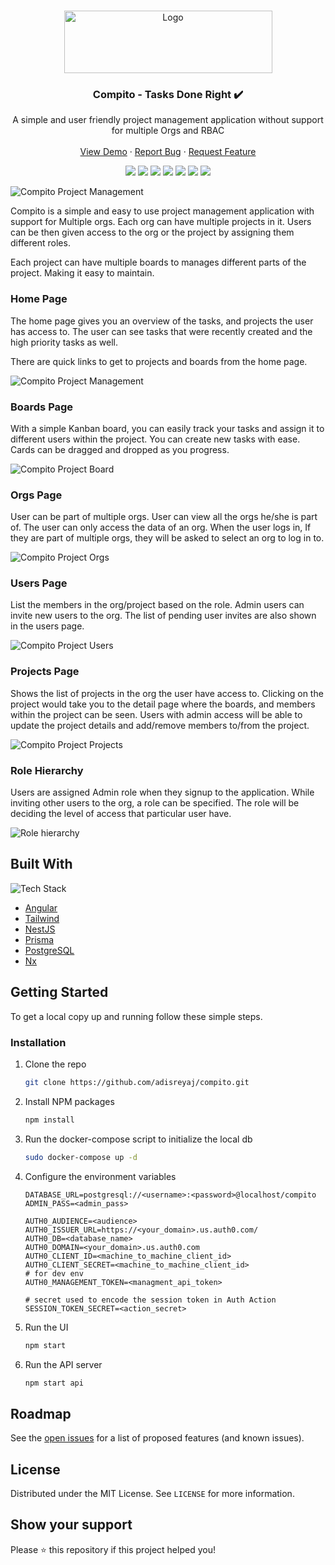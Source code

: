 <!-- PROJECT LOGO -->
<br />
<p align="center">
  <a href="https://github.com/adi.sreyaj/compito">
    <img src="assets/compito-full-logo.png" alt="Logo" width="333" height="100">
  </a>

  <h3 align="center">Compito - Tasks Done Right ✔️</h3>

  <p align="center">
    A simple and user friendly project management application without support for multiple Orgs and RBAC
    <br />
    <br />
    <a href="https://compito.adi.so">View Demo</a>
    ·
    <a href="https://github.com/adisreyaj/compito/issues">Report Bug</a>
    ·
    <a href="https://github.com/adisreyaj/compito/issues">Request Feature</a>
  </p>

  <p align="center">
   <img src="https://img.shields.io/badge/typescript-%23007ACC.svg?style=for-the-badge&logo=typescript&logoColor=white">
   <img src="https://img.shields.io/badge/angular-%23DD0031.svg?style=for-the-badge&logo=angular&logoColor=white">
   <img src="https://img.shields.io/badge/tailwindcss-%2338B2AC.svg?style=for-the-badge&logo=tailwind-css&logoColor=white">
   <img src="https://img.shields.io/badge/auth0-%23eb5424.svg?style=for-the-badge&logo=auth0&logoColor=white">
   <img src="https://img.shields.io/badge/nestjs-%23E0234E.svg?style=for-the-badge&logo=nestjs&logoColor=white">
   <img src="https://img.shields.io/badge/prisma-%231a202c.svg?style=for-the-badge&logo=prisma&logoColor=white">
   <img src="https://img.shields.io/badge/postgres-%23316192.svg?style=for-the-badge&logo=postgresql&logoColor=white">
  </p>
</p>

![Compito Project Management](/assets/compito.jpg 'Compito Project Management')

Compito is a simple and easy to use project management application with support for Multiple orgs. Each org can have multiple projects in it. Users can be then given access to the org or the project by assigning them different roles.

Each project can have multiple boards to manages different parts of the project. Making it easy to maintain.

### Home Page

The home page gives you an overview of the tasks, and projects the user has access to. The user can see tasks that were recently created and the high priority tasks as well.

There are quick links to get to projects and boards from the home page.

![Compito Project Management](/assets/home.jpg 'Compito Home Page')

### Boards Page

With a simple Kanban board, you can easily track your tasks and assign it to different users within the project.
You can create new tasks with ease. Cards can be dragged and dropped as you progress.

![Compito Project Board](/assets/board.jpg 'Compito Board')

### Orgs Page

User can be part of multiple orgs. User can view all the orgs he/she is part of. The user can only access the data of an org. When the user logs in, If they are part of multiple orgs, they will be asked to select an org to log in to.

![Compito Project Orgs](/assets/orgs.jpg 'Compito Ors page')

### Users Page

List the members in the org/project based on the role. Admin users can invite new users to the org. The list of pending user invites are also shown in the users page.

![Compito Project Users](/assets/users.jpg 'Compito Users Page')

### Projects Page

Shows the list of projects in the org the user have access to. Clicking on the project would take you to the detail page where the boards, and members within the project can be seen.
Users with admin access will be able to update the project details and add/remove members to/from the project.

![Compito Project Projects](/assets/projects.jpg 'Compito Projects Page')

### Role Hierarchy

Users are assigned Admin role when they signup to the application.
While inviting other users to the org, a role can be specified. The role will be deciding the level of access that particular user have.

![Role hierarchy](/assets/compito-roles.jpg 'Role hierarchy')

## Built With

![Tech Stack](/assets/stack.png 'Technologies used')

- [Angular](https://angular.io/)
- [Tailwind](https://tailwindcss.com/)
- [NestJS](https://nestjs.com/)
- [Prisma](https://www.prisma.io/)
- [PostgreSQL](https://www.postgresql.org/)
- [Nx](https://nx.dev/)

<!-- GETTING STARTED -->

## Getting Started

To get a local copy up and running follow these simple steps.

### Installation

1. Clone the repo
   ```sh
   git clone https://github.com/adisreyaj/compito.git
   ```
1. Install NPM packages
   ```sh
   npm install
   ```
1. Run the docker-compose script to initialize the local db
   ```sh
   sudo docker-compose up -d
   ```
1. Configure the environment variables

   ```
   DATABASE_URL=postgresql://<username>:<password>@localhost/compito
   ADMIN_PASS=<admin_pass>

   AUTH0_AUDIENCE=<audience>
   AUTH0_ISSUER_URL=https://<your_domain>.us.auth0.com/
   AUTH0_DB=<database_name>
   AUTH0_DOMAIN=<your_domain>.us.auth0.com
   AUTH0_CLIENT_ID=<machine_to_machine_client_id>
   AUTH0_CLIENT_SECRET=<machine_to_machine_client_id>
   # for dev env
   AUTH0_MANAGEMENT_TOKEN=<managment_api_token>

   # secret used to encode the session token in Auth Action
   SESSION_TOKEN_SECRET=<action_secret>
   ```

1. Run the UI
   ```sh
   npm start
   ```
1. Run the API server
   ```sh
   npm start api
   ```

## Roadmap

See the [open issues](https://github.com/adisreyaj/compito/issues) for a list of proposed features (and known issues).

## License

Distributed under the MIT License. See `LICENSE` for more information.

## Show your support

Please ⭐️ this repository if this project helped you!
